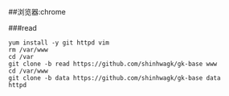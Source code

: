 ##浏览器:chrome

###read
```shell
yum install -y git httpd vim
rm /var/www
cd /var
git clone -b read https://github.com/shinhwagk/gk-base www
cd /var/www
git clone -b data https://github.com/shinhwagk/gk-base data
httpd
```

